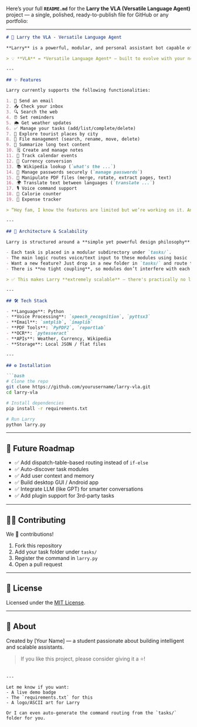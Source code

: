Here’s your full **`README.md`** for the **Larry the VLA (Versatile Language Agent)** project — a single, polished, ready-to-publish file for GitHub or any portfolio:

---

````markdown
# 🤖 Larry the VLA - Versatile Language Agent

**Larry** is a powerful, modular, and personal assistant bot capable of handling a wide range of tasks using both voice and text commands. Designed to be lightweight and extensible, Larry can help you manage emails, files, PDFs, translations, and much more — all from your terminal.

> 💡 **VLA** = *Versatile Language Agent* — built to evolve with your needs.

---

## ✨ Features

Larry currently supports the following functionalities:

1. 📧 Send an email  
2. 📥 Check your inbox  
3. 🔍 Search the web  
4. ⏰ Set reminders  
5. 🌦 Get weather updates  
6. ✅ Manage your tasks (add/list/complete/delete)  
7. 🧭 Explore tourist places by city  
8. 📁 File management (search, rename, move, delete)  
9. 📄 Summarize long text content  
10. 🗒 Create and manage notes  
11. 📆 Track calendar events  
12. 💱 Currency conversion  
13. 📚 Wikipedia lookup (`what's the ...`)  
14. 🔐 Manage passwords securely (`manage passwords`)  
15. 🧾 Manipulate PDF files (merge, rotate, extract pages, text)  
16. 🌍 Translate text between languages (`translate ...`)  
17. 🎙 Voice command support  
18. 🥗 Calorie counter  
19. 💸 Expense tracker

> “Hey fam, I know the features are limited but we’re working on it. And with the way Larry’s designed, the possibilities are endless.”

---

## 🧠 Architecture & Scalability

Larry is structured around a **simple yet powerful design philosophy**: _“Add a folder, add a feature.”_

- Each task is placed in a modular subdirectory under `tasks/`.
- The main logic routes voice/text input to these modules using basic `if` conditions.
- Want a new feature? Just drop in a new folder in `tasks/` and route to it.
- There is **no tight coupling**, so modules don’t interfere with each other.

> ✅ This makes Larry **extremely scalable** — there's practically no limit to how many features you can add.

---

## 🛠 Tech Stack

- **Language**: Python  
- **Voice Processing**: `speech_recognition`, `pyttsx3`  
- **Email**: `smtplib`, `imaplib`  
- **PDF Tools**: `PyPDF2`, `reportlab`  
- **OCR**: `pytesseract`  
- **APIs**: Weather, Currency, Wikipedia  
- **Storage**: Local JSON / flat files

---

## ⚙️ Installation

```bash
# Clone the repo
git clone https://github.com/yourusername/larry-vla.git
cd larry-vla

# Install dependencies
pip install -r requirements.txt

# Run Larry
python larry.py
````

---

## 🚧 Future Roadmap

* ✅ Add dispatch-table-based routing instead of `if-else`
* ✅ Auto-discover task modules
* ✅ Add user context and memory
* ✅ Build desktop GUI / Android app
* ✅ Integrate LLM (like GPT) for smarter conversations
* ✅ Add plugin support for 3rd-party tasks

---

## 🧑‍💻 Contributing

We 💙 contributions!

1. Fork this repository
2. Add your task folder under `tasks/`
3. Register the command in `larry.py`
4. Open a pull request

---

## 📄 License

Licensed under the [MIT License](LICENSE).

---

## 🙋 About

Created by \[Your Name] — a student passionate about building intelligent and scalable assistants.

> If you like this project, please consider giving it a ⭐!

```

---

Let me know if you want:
- A live demo badge
- The `requirements.txt` for this
- A logo/ASCII art for Larry

Or I can even auto-generate the command routing from the `tasks/` folder for you.
```
